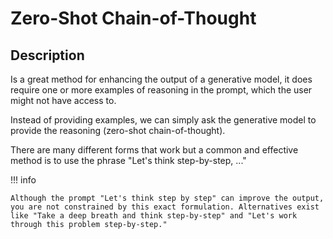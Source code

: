 # Zero-Shot Chain-of-Thought

## Description

Is a great method for enhancing the output of a generative model, it does require one or more examples of reasoning in the prompt, which the user might not have access to.

Instead of providing examples, we can simply ask the generative model to provide the reasoning (zero-shot chain-of-thought).

There are many different forms that work but a common and effective method is to use the phrase "Let's think step-by-step, ..."

!!! info

    Although the prompt "Let's think step by step" can improve the output, you are not constrained by this exact formulation. Alternatives exist like "Take a deep breath and think step-by-step" and "Let's work through this problem step-by-step."

